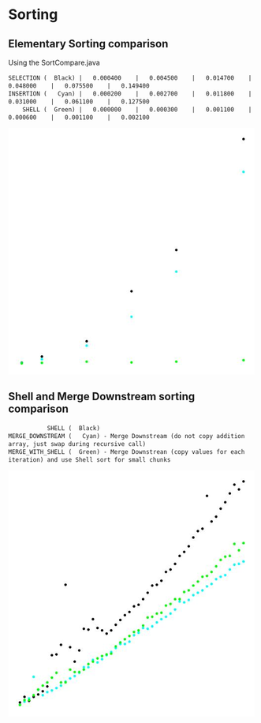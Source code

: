 # Sorting


## Elementary Sorting comparison
Using the SortCompare.java

```
SELECTION (  Black)	|	0.000400	|	0.004500	|	0.014700	|	0.048000	|	0.075500	|	0.149400	
INSERTION (   Cyan)	|	0.000200	|	0.002700	|	0.011800	|	0.031000	|	0.061100	|	0.127500	
    SHELL (  Green)	|	0.000000	|	0.000300	|	0.001100	|	0.000600	|	0.001100	|	0.002100
```       

![Elementary Sortings Comparison](./assets/elementary_sort_compare.jpg)

## Shell and Merge Downstream sorting comparison

```
           SHELL (  Black)
MERGE_DOWNSTREAM (   Cyan) - Merge Downstream (do not copy addition array, just swap during recursive call)  
MERGE_WITH_SHELL (  Green) - Merge Downstrean (copy values for each iteration) and use Shell sort for small chunks 
```
![Merge and Shell comparison](./assets/merge-downstream_and_shell_compare.jpg)

